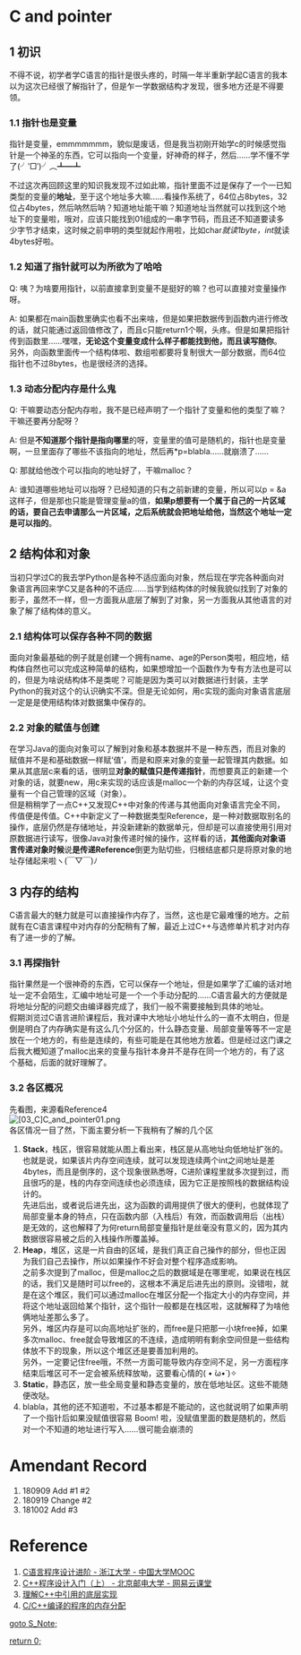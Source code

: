 # C and pointer
## 1 初识
不得不说，初学者学C语言的指针是很头疼的，时隔一年半重新学起C语言的我本以为这次已经很了解指针了，但是乍一学数据结构才发现，很多地方还是不得要领。
### 1.1 指针也是变量
指针是变量，emmmmmmm，貌似是废话，但是我当初刚开始学c的时候感觉指针是一个神圣的东西，它可以指向一个变量，好神奇的样子，然后……学不懂不学了(╯‵□′)╯︵┻━┻

不过这次再回顾这里的知识我发现不过如此嘛，指针里面不过是保存了一个一已知类型的变量的**地址**，至于这个地址多大嘛……看操作系统了，64位占8bytes，32位占4bytes，然后呐然后呐？知道地址能干嘛？知道地址当然就可以找到这个地址下的变量啦，哦对，应该只能找到01组成的一串字节码，而且还不知道要读多少字节才结束，这时候之前申明的类型就起作用啦，比如char*就读1byte，int*就读4bytes好啦。

### 1.2 知道了指针就可以为所欲为了哈哈
Q: 咦？为啥要用指针，以前直接拿到变量不是挺好的嘛？也可以直接对变量操作呀。

A: 如果都在main函数里确实也看不出来啥，但是如果把数据传到函数内进行修改的话，就只能通过返回值修改了，而且c只能return1个啊，头疼。但是如果把指针传到函数里……嘿嘿，**无论这个变量变成什么样子都能找到他，而且读写随你**。  
另外，向函数里面传一个结构体啦、数组啦都要将复制很大一部分数据，而64位指针也不过8bytes，也是很经济的选择。

### 1.3 动态分配内存是什么鬼
Q: 干嘛要动态分配内存啦，我不是已经声明了一个指针了变量和他的类型了嘛？干嘛还要再分配呀？

A: 但是**不知道那个指针是指向哪里**的呀，变量里的值可是随机的，指针也是变量啊，一旦里面存了哪些不该指向的地址，然后再*p=blabla……就崩溃了……

Q: 那就给他改个可以指向的地址好了，干嘛malloc？

A: 谁知道哪些地址可以指呀？已经知道的只有之前新建的变量，所以可以p = &a这样子，但是那也只能是管理变量a的值，**如果p想要有一个属于自己的一片区域的话，要自己去申请那么一片区域，之后系统就会把地址给他，当然这个地址一定是可以指的**。

## 2 结构体和对象
当初只学过C的我去学Python是各种不适应面向对象，然后现在学完各种面向对象语言再回来学C又是各种的不适应……当学到结构体的时候我貌似找到了对象的影子，虽然不一样，但一方面我从底层了解到了对象，另一方面我从其他语言的对象了解了结构体的意义。
### 2.1 结构体可以保存各种不同的数据
面向对象最基础的例子就是创建一个拥有name、age的Person类啦，相应地，结构体自然也可以完成这种简单的结构，如果想增加一个函数作为专有方法也是可以的，但是为啥说结构体不是类呢？可能是因为类可以对数据进行封装，主学Python的我对这个的认识确实不深。但是无论如何，用c实现的面向对象语言底层一定是是使用结构体对数据集中保存的。
### 2.2 对象的赋值与创建
在学习Java的面向对象可以了解到对象和基本数据并不是一种东西，而且对象的赋值并不是和基础数据一样赋‘值’，而是和原来对象的变量一起管理其内数据。如果从其底层c来看的话，很明显**对象的赋值只是传递指针**，而想要真正的新建一个对象的话，就要new，用c来实现的话应该是malloc一个新的内存区域，让这个变量有一个自己管理的区域（对象）。  
但是稍稍学了一点C++又发现C++中对象的传递与其他面向对象语言完全不同，传值便是传值。C++中新定义了一种数据类型Reference，是一种对数据取别名的操作，底层仍然是存储地址，并没新建新的数据单元，但却是可以直接使用引用对原数据进行读写，很像Java对象传递时候的操作，这样看的话，**其他面向对象语言传递对象时候**说**是传递Reference**倒更为贴切些，归根结底都只是将原对象的地址存储起来啦ヽ(￣▽￣)ﾉ

## 3 内存的结构
C语言最大的魅力就是可以直接操作内存了，当然，这也是它最难懂的地方。之前就有在C语言课程中对内存的分配稍有了解，最近上过C++与选修单片机才对内存有了进一步的了解。
### 3.1 再探指针
指针果然是一个很神奇的东西，它可以保存一个地址，但是如果学了汇编的话对地址一定不会陌生，汇编中地址可是一个一个手动分配的……C语言最大的方便就是将地址分配的问题交由编译器完成了，我们一般不需要接触到具体的地址。  
假期浏览过C语言进阶课程后，我对课中大地址小地址什么的一直不太明白，但是倒是明白了内存确实是有这么几个分区的，什么静态变量、局部变量等等不一定是放在一个地方的，有些是连续的，有些可能是在其他地方放着。但是经过这门课之后我大概知道了malloc出来的变量与指针本身并不是存在同一个地方的，有了这个基础，后面的就好理解了。

### 3.2 各区概况
先看图，来源看Reference4  
![[03_C]C_and_pointer01.png](../Images/[03_C]C_and_pointer01.png)  
各区情况一目了然，下面主要分析一下我稍有了解的几个区  
1. **Stack**，栈区，很容易就能从图上看出来，栈区是从高地址向低地址扩张的。也就是说，如果该片内存空间连续，就可以发现连续两个int之间地址是差4bytes，而且是倒序的，这个现象很熟悉呀，C进阶课程里就多次提到过，而且很巧的是，栈的内存空间连续也必须连续，因为它正是按照栈的数据结构设计的。  
先进后出，或者说后进先出，这为函数的调用提供了很大的便利，也就体现了局部变量本身的特点，只在函数内部（入栈后）有效，而函数调用后（出栈）是无效的，这也解释了为何return局部变量指针是丝毫没有意义的，因为其内数据很容易被之后的入栈操作所覆盖掉。  
2. **Heap**，堆区，这是一片自由的区域，是我们真正自己操作的部分，但也正因为我们自己去操作，所以如果操作不好会对整个程序造成影响。  
之前多次提到了malloc，但是malloc之后的数据域是在哪里呢，如果说在栈区的话，我们又是随时可以free的，这根本不满足后进先出的原则。没错啦，就是在这个堆区，我们可以通过malloc在堆区分配一个指定大小的内存空间，并将这个地址返回给某个指针，这个指针一般都是在栈区啦，这就解释了为啥他俩地址差那么多了。  
另外，堆区内存是可以向高地址扩张的，而free是只把那一小块free掉，如果多次malloc、free就会导致堆区的不连续，造成明明有剩余空间但是一些结构体放不下的现象，所以这个堆区还是要善加利用的。  
另外，一定要记住free哦，不然一方面可能导致内存空间不足，另一方面程序结束后堆区可不一定会被系统释放呦，这要看心情的( • ̀ω•́ )✧
3. **Static**，静态区，放一些全局变量和静态变量的，放在低地址区。这些不能随便改哒。
4. blabla，其他的还不知道啦，不过基本都是不能动的，这也就说明了如果声明了一个指针后如果没赋值很容易 Boom! 啦，没赋值里面的数是随机的，然后对一个不知道的地址进行写入……很可能会崩溃的

# Amendant Record
1. 180909 Add #1 #2
2. 180919 Change #2
3. 181002 Add #3
# Reference
1. [C语言程序设计进阶 - 浙江大学 - 中国大学MOOC](https://www.icourse163.org/course/ZJU-200001#/info)
2. [C++程序设计入门（上） - 北京邮电大学 - 网易云课堂](https://mooc.study.163.com/course/1000003015)
3. [理解C++中引用的底层实现](https://blog.csdn.net/Mind_V/article/details/78619163)
4. [C/C++编译的程序的内存分配](https://blog.csdn.net/zcyzsy/article/details/69788884)

[goto S_Note;](../README.md)

[return 0;](#c-and-pointer)